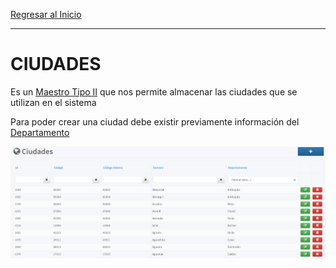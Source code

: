 [Regresar al Inicio](../README.md)

---
# CIUDADES

Es un [Maestro Tipo II](../../general/maestros-tipoII.md) que nos permite almacenar las ciudades que se utilizan en el sistema

Para poder crear una ciudad debe existir previamente información del [Departamento](departamentos.md)

![Ciudades](../recursos/img/ciudades.png)
